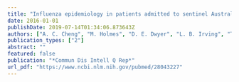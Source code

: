 ```yaml
---
title: "Influenza epidemiology in patients admitted to sentinel Australian hospitals in 2015: the Influenza Complications Alert Network"
date: 2016-01-01
publishDate: 2019-07-14T01:34:06.873643Z
authors: ["A. C. Cheng", "M. Holmes", "D. E. Dwyer", "L. B. Irving", "T. M. Korman", "S. Senenayake", "K. K. Macartney", "C. C. Blyth", "S. Brown", "G. Waterer", "R. Hewer", "N. D. Friedman", "P. A. Wark", "G. Simpson", "J. Upham", "S. D. Bowler", "A. Lessing", "T. Kotsimbos", "P. M. Kelly"]
publication_types: ["2"]
abstract: ""
featured: false
publication: "*Commun Dis Intell Q Rep*"
url_pdf: "https://www.ncbi.nlm.nih.gov/pubmed/28043227"
---
```


